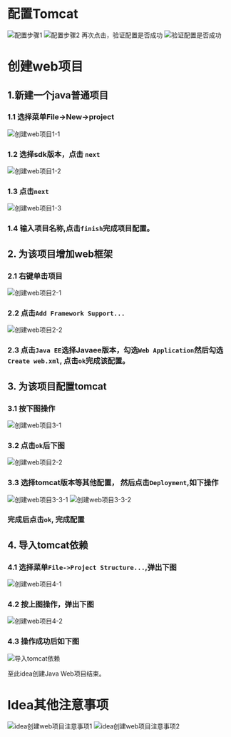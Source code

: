 # 配置Tomcat

![配置步骤1](./imgs/idea配置tomcat1.png)
![配置步骤2](./imgs/idea配置tomcat2.png)
再次点击，验证配置是否成功
![验证配置是否成功](./imgs/idea配置tomcat验证.png)

# 创建web项目
## 1.新建一个java普通项目
### 1.1 选择菜单File->New->project
![创建web项目1-1](imgs/idea创建web项目1-1.png)

### 1.2 选择sdk版本，点击 `next`
![创建web项目1-2](imgs/idea创建web项目1-2.png)

### 1.3 点击`next`
![创建web项目1-3](imgs/idea创建web项目1-3.png)
### 1.4 输入项目名称,点击`finish`完成项目配置。

## 2. 为该项目增加web框架
### 2.1 右键单击项目
![创建web项目2-1](imgs/idea创建web项目2-1.png)

### 2.2 点击`Add Framework Support...`
![创建web项目2-2](imgs/idea创建web项目2-2.png)

### 2.3 点击`Java EE`选择Javaee版本，勾选`Web Application`然后勾选`Create web.xml`, 点击`ok`完成该配置。

## 3. 为该项目配置tomcat
### 3.1 按下图操作
![创建web项目3-1](imgs/idea创建web项目3-1.png)

### 3.2 点击`ok`后下图
![创建web项目2-2](imgs/idea创建web项目3-2.png)

### 3.3 选择tomcat版本等其他配置， 然后点击`Deployment`,如下操作
![创建web项目3-3-1](imgs/idea创建web项目3-3-1.png)
![创建web项目3-3-2](imgs/idea创建web项目3-3-2.png)

### 完成后点击`ok`, 完成配置


## 4. 导入tomcat依赖
### 4.1 选择菜单`File->Project Structure...`,弹出下图
![创建web项目4-1](imgs/idea创建web项目4-1.png)

### 4.2 按上图操作，弹出下图
![创建web项目4-2](imgs/idea创建web项目4-2.png)

### 4.3 操作成功后如下图
![导入tomcat依赖](imgs/idea创建web项目4-2结果.png)

至此idea创建Java Web项目结束。


# Idea其他注意事项

![idea创建web项目注意事项1](imgs/idea创建web项目注意事项1.png)
![idea创建web项目注意事项2](imgs/idea创建web项目注意事项2.png)

